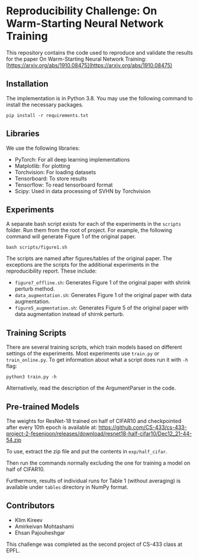 

# Reproducibility Challenge: On Warm-Starting Neural Network Training
This repository contains the code used to reproduce and validate the results for the paper On Warm-Starting Neural Network Training: [https://arxiv.org/abs/1910.08475](https://arxiv.org/abs/1910.08475)


##

## Installation

The implementation is in Python 3.8. You may use the following command to install the necessary packages.

```pip install -r requirements.txt```

## Libraries

We use the following libraries:
   
* PyTorch: For all deep learning implementations
* Matplotlib: For plotting
* Torchvision: For loading datasets
* Tensorboard: To store results
* Tensorflow: To read tensorboard format
* Scipy: Used in data processing of SVHN by Torchvision

## Experiments

A separate bash script exists for each of the experiments in the `scripts` folder. 
Run them from the root of project. 
For example, the following command will generate Figure 1 of the original paper.

```
bash scripts/figure1.sh
```


The scripts are named after figures/tables of the original paper. 
The exceptions are the scripts for the additional experiments in the reproducibility report. 
These include:
   * `figure7_offline.sh`: Generates Figure 1 of the original paper with shrink perturb method.
   * `data_augmentation.sh`: Generates Figure 1 of the original paper with data augmentation.
   * `figure5_augmentation.sh`: Generates Figure 5 of the original paper with data augmentation instead of shirnk perturb.

## Training Scripts

There are several training scripts, which train models based on different settings of the experiments. 
Most experiments use `train.py` or `train_online.py`. To get information about what a script does run it with `-h` flag:
 
 ```python3 train.py -h```
 
 Alternatively, read the description of the ArgumentParser in the code.

## Pre-trained Models
The weights for ResNet-18 trained on half of CIFAR10 and checkpointed after every 10th epoch is available at: https://github.com/CS-433/cs-433-project-2-fesenjoon/releases/download/resnet18-half-cifar10/Dec12_21-44-54.zip

To use, extract the zip file and put the contents in `exp/half_cifar`. 

Then run the commands normally excluding the one for training a model on half of CIFAR10. 

Furthermore, results of individual runs for Table 1 (without averaging) is available under `tables` directory in NumPy format. 

## Contributors
* Klim Kireev
* Amirkeivan Mohtashami
* Ehsan Pajouheshgar

This challenge was completed as the second project of CS-433 class at EPFL.